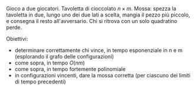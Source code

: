 Gioco a due giocatori.
Tavoletta di cioccolato $n \times m$.
Mossa: spezza la tavoletta in due, lungo uno dei due lati a scelta, mangia il pezzo più piccolo, e consegna il resto all'avversario.
Chi si ritrova con un solo quadratino perde.

Obiettivi:

* determinare correttamente chi vince, in tempo esponenziale in n e m (esplorando il grafo delle configurazioni)
* come sopra, in tempo $O(nm)$
* come sopra, in tempo fortemente polinomiale
* in configurazioni vincenti, dare la mossa corretta (per ciascuno dei limiti di tempo precedenti)
